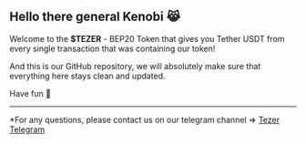 ## Hello there general Kenobi 😹

Welcome to the **$TEZER** - BEP20 Token that gives you Tether USDT from every single transaction that was containing our token!

And this is our GitHub repository, we will absolutely make sure that everything here stays clean and updated.

Have fun 🤟

--------------------------------------------------------------------------------------------------------------------------------

*For any questions, please contact us on our telegram channel => [Tezer Telegram](https://t.me/Tezertoken)

